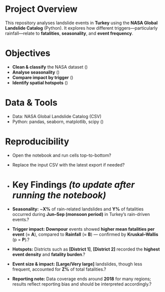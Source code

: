# Project Overview
This repository analyses landslide events in **Turkey** using the **NASA Global Landslide Catalog** (Python). It explores how different triggers—particularly rainfall—relate to **fatalities**, **seasonality**, and **event frequency**.

# Objectives
- **Clean & classify** the NASA dataset ()
- **Analyse seasonality** ()
- **Compare impact by trigger** ()
- **Identify spatial hotspots** ()

# Data & Tools
- Data: NASA Global Landslide Catalog (CSV)
- Python: pandas, seaborn, matplotlib, scipy ()

# Reproducibility
- Open the notebook and run cells top-to-bottom?
- Replace the input CSV with the latest export if needed?

- # Key Findings *(to update after running the notebook)*
- **Seasonality:** ~**X%** of rain-related landslides and **Y%** of fatalities occurred during **Jun–Sep (monsoon period)** in Turkey’s rain-driven events.?
- **Trigger impact:** **Downpour** events showed **higher mean fatalities per event** (≈ **A**), compared to **Rainfall** (≈ **B**) — confirmed by **Kruskal–Wallis** (p = **P**).?
- **Hotspots:** Districts such as **[District 1]**, **[District 2]** recorded the **highest event density** and **fatality burden**.?
- **Event size & impact:** **[Large/Very large]** landslides, though less frequent, accounted for **Z%** of total fatalities.?
- **Reporting note:** Data coverage ends around **2018** for many regions; results reflect reporting bias and should be interpreted accordingly.?

